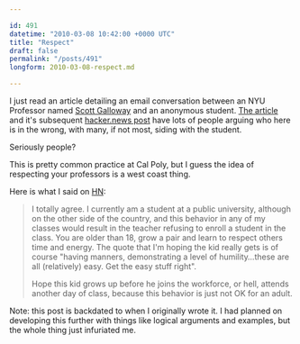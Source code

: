 ```yaml
---

id: 491
datetime: "2010-03-08 10:42:00 +0000 UTC"
title: "Respect"
draft: false
permalink: "/posts/491"
longform: 2010-03-08-respect.md

---
```


I just read an article detailing an email conversation between an NYU Professor
named [Scott Galloway][0] and an anonymous student. [The article][1] and it's
subsequent [hacker.news post][2] have lots of people arguing who here is in the
wrong, with many, if not most, siding with the student.

Seriously people?

This is pretty common practice at Cal Poly, but I guess the idea of respecting
your professors is a west coast thing.

Here is what I said on [HN][3]:

 > I totally agree. I currently am a student at a public university, although on
 > the other side of the country, and this behavior in any of my classes would
 > result in the teacher refusing to enroll a student in the class. You are older
 > than 18, grow a pair and learn to respect others time and energy. The quote
 > that I'm hoping the kid really gets is of course "having manners, demonstrating
 > a level of humility…these are all (relatively) easy. Get the easy stuff right".
 >
 > Hope this kid grows up before he joins the workforce, or hell, attends another
 > day of class, because this behavior is just not OK for an adult.

Note: this post is backdated to when I originally wrote it. I had planned on
developing this further with things like logical arguments and examples, but
the whole thing just infuriated me.

[0]: http://w4.stern.nyu.edu/faculty/facultyindex.cgi?id=376 "NYU Faculty Page"
[1]: http://gildedlimits.wordpress.com/2010/02/23/nyu-professor-scott-galloway-ouch/ "the blog post in question"
[2]: http://news.ycombinator.com/item?id=1176910 "resulting hacker news post"
[3]: http://news.ycombinator.com/item?id=1177391 "my response"

